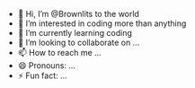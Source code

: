 - 👋 Hi, I’m @Brownlits to the world
- 👀 I’m interested in coding more than anything
- 🌱 I’m currently learning coding
- 💞️ I’m looking to collaborate on ...
- 📫 How to reach me ...
- 😄 Pronouns: ...
- ⚡ Fun fact: ...

<!---
Brownlits/Brownlits is a ✨ special ✨ repository because its `README.md` (this file) appears on your GitHub profile.
You can click the Preview link to take a look at your changes.
--->
